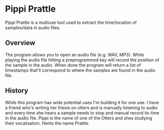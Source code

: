 # Pippi Prattle
Pippi Prattle is a multiuse tool used to extract the time/location of samples/data in audio files. 


## Overview

The program allows you to open an audio file (e.g. WAV, MP3). While playing the audio file hitting a preprogrammed key will record the position of the sample in the audio. When done the program will return a list of timestamps that'll correspond to where the samples are found in the audio file. 

## History

While this program has wide potential uses I'm building it for one use. I have a friend who's writing her thesis on otters and is manually listening to audio and every time she hears a sample needs to stop and manual record its time in the audio file. Pippi is the name of one of the Otters and shes studying their vocalisation. Hents the name Prattle. 
